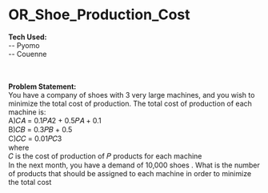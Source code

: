 # OR_Shoe_Production_Cost

**Tech Used:** <br />
-- Pyomo <br />
-- Couenne <br />
<br />
<br />

**Problem Statement:** <br />
You have a company of shoes with 3 very large machines, and you
wish to minimize the total cost of production.
The total cost of production of each machine is: <br />
A)𝐶𝐴 = 0.1𝑃𝐴2 + 0.5𝑃𝐴 + 0.1 <br />
B)𝐶𝐵 = 0.3𝑃𝐵 + 0.5 <br />
C)𝐶𝐶 = 0.01𝑃𝐶3 <br />
where <br />
𝐶 is the cost of production of 𝑃 products for each machine <br />
In the next month, you have a
demand of 10,000 shoes . What is
the number of products that should be assigned to each machine
in order to minimize the total cost
